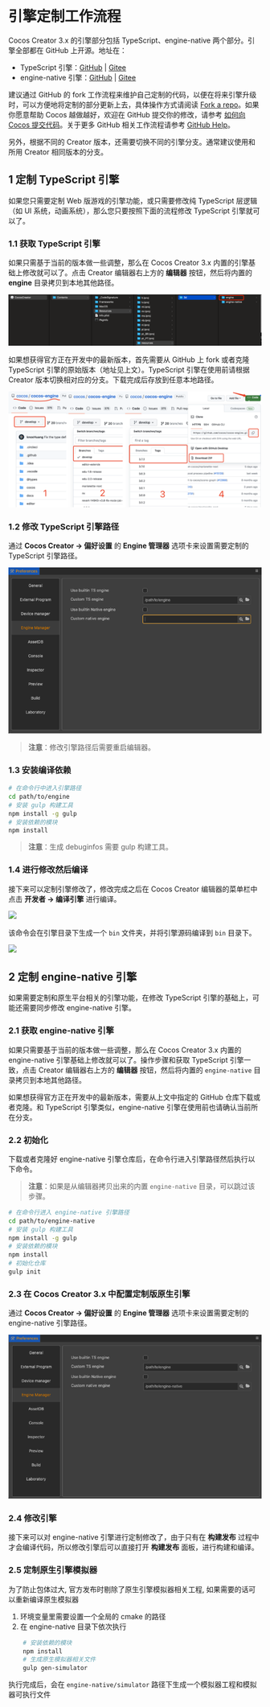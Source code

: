 # 引擎定制工作流程

Cocos Creator 3.x 的引擎部分包括 TypeScript、engine-native 两个部分。引擎全部都在 GitHub 上开源。地址在：

- TypeScript 引擎：[GitHub](https://github.com/cocos-creator/engine/) | [Gitee](https://gitee.com/mirrors_cocos-creator/engine/)
- engine-native 引擎：[GitHub](https://github.com/cocos-creator/engine-native/) | [Gitee](https://gitee.com/mirrors_cocos-creator/engine-native/)

建议通过 GitHub 的 fork 工作流程来维护自己定制的代码，以便在将来引擎升级时，可以方便地将定制的部分更新上去，具体操作方式请阅读 [Fork a repo](https://help.github.com/articles/fork-a-repo)。如果你愿意帮助 Cocos 越做越好，欢迎在 GitHub 提交你的修改，请参考 [如何向 Cocos 提交代码](../../submit-pr/submit-pr.md)。关于更多 GitHub 相关工作流程请参考 [GitHub Help](https://help.github.com)。

另外，根据不同的 Creator 版本，还需要切换不同的引擎分支。通常建议使用和所用 Creator 相同版本的分支。

## 1 定制 TypeScript 引擎

如果您只需要定制 Web 版游戏的引擎功能，或只需要修改纯 TypeScript 层逻辑（如 UI 系统，动画系统），那么您只要按照下面的流程修改 TypeScript 引擎就可以了。

### 1.1 获取 TypeScript 引擎

如果只需基于当前的版本做一些调整，那么在 Cocos Creator 3.x 内置的引擎基础上修改就可以了。点击 Creator 编辑器右上方的 **编辑器** 按钮，然后将内置的 **engine** 目录拷贝到本地其他路径。

![](engine-customization/open-engine.png)

如果想获得官方正在开发中的最新版本，首先需要从 GitHub 上 fork 或者克隆 TypeScript 引擎的原始版本（地址见上文）。TypeScript 引擎在使用前请根据 Creator 版本切换相对应的分支。下载完成后存放到任意本地路径。

![](engine-customization/download-repo-js.png)

### 1.2 修改 TypeScript 引擎路径

通过 **Cocos Creator -> 偏好设置** 的 **Engine 管理器** 选项卡来设置需要定制的 TypeScript 引擎路径。

![](engine-customization/custom-ts-engine.png)

> **注意**：修改引擎路径后需要重启编辑器。

### 1.3 安装编译依赖

```bash
# 在命令行中进入引擎路径
cd path/to/engine
# 安装 gulp 构建工具
npm install -g gulp
# 安装依赖的模块
npm install
```

> **注意**：生成 debuginfos 需要 gulp 构建工具。

### 1.4 进行修改然后编译

接下来可以定制引擎修改了，修改完成之后在 Cocos Creator 编辑器的菜单栏中点击 **开发者 -> 编译引擎** 进行编译。

![](engine-customization/build.png)

该命令会在引擎目录下生成一个 `bin` 文件夹，并将引擎源码编译到 `bin` 目录下。

![](engine-customization/bin.png)

## 2 定制 engine-native 引擎

如果需要定制和原生平台相关的引擎功能，在修改 TypeScript 引擎的基础上，可能还需要同步修改 engine-native 引擎。

### 2.1 获取 engine-native 引擎

如果只需要基于当前的版本做一些调整，那么在 Cocos Creator 3.x 内置的 engine-native 引擎基础上修改就可以了。操作步骤和获取 TypeScript 引擎一致，点击 Creator 编辑器右上方的 **编辑器** 按钮，然后将内置的 `engine-native` 目录拷贝到本地其他路径。

如果想获得官方正在开发中的最新版本，需要从上文中指定的 GitHub 仓库下载或者克隆。和 TypeScript 引擎类似，engine-native 引擎在使用前也请确认当前所在分支。

### 2.2 初始化

下载或者克隆好 engine-native 引擎仓库后，在命令行进入引擎路径然后执行以下命令。

> **注意**：如果是从编辑器拷贝出来的内置 `engine-native` 目录，可以跳过该步骤。

```bash
# 在命令行进入 engine-native 引擎路径
cd path/to/engine-native
# 安装 gulp 构建工具
npm install -g gulp
# 安装依赖的模块
npm install
# 初始化仓库
gulp init
```

### 2.3 在 Cocos Creator 3.x 中配置定制版原生引擎

通过 **Cocos Creator -> 偏好设置** 的 **Engine 管理器** 选项卡来设置需要定制的 engine-native 引擎路径。

![](engine-customization/custom-native-engine.png)

### 2.4 修改引擎

接下来可以对 engine-native 引擎进行定制修改了，由于只有在 **构建发布** 过程中才会编译代码，所以修改引擎后可以直接打开 **构建发布** 面板，进行构建和编译。

### 2.5 定制原生引擎模拟器

为了防止包体过大, 官方发布时剔除了原生引擎模拟器相关工程, 如果需要的话可以重新编译原生模拟器

1. 环境变量里需要设置一个全局的 cmake 的路径
2. 在 engine-native 目录下依次执行
```bash
    # 安装依赖的模块
    npm install
    # 生成原生模拟器相关文件
    gulp gen-simulator
```

执行完成后，会在 `engine-native/simulator` 路径下生成一个模拟器工程和模拟器可执行文件
